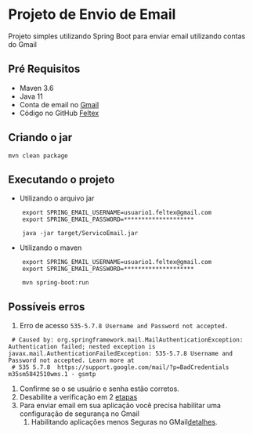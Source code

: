 # Projeto de Envio de Email


 Projeto simples utilizando Spring Boot para enviar email utilizando contas do Gmail 
 

## Pré Requisitos

 - Maven 3.6
 - Java 11
 - Conta de email no [Gmail](https://mail.google.com)
 - Código no GitHub [Feltex](https://github.com/feltex/ServicoEmailSimples)


## Criando o jar

    mvn clean package

## Executando o projeto

- Utilizando o arquivo jar

```
    export SPRING_EMAIL_USERNAME=usuario1.feltex@gmail.com
    export SPRING_EMAIL_PASSWORD=********************

    java -jar target/ServicoEmail.jar 
```

- Utilizando o maven

```
    export SPRING_EMAIL_USERNAME=usuario1.feltex@gmail.com
    export SPRING_EMAIL_PASSWORD=********************
    
    mvn spring-boot:run
```


## Possíveis erros

1. Erro de acesso `535-5.7.8 Username and Password not accepted.`  

```
 # Caused by: org.springframework.mail.MailAuthenticationException: Authentication failed; nested exception is javax.mail.AuthenticationFailedException: 535-5.7.8 Username and Password not accepted. Learn more at
 # 535 5.7.8  https://support.google.com/mail/?p=BadCredentials m35sm5842510wms.1 - gsmtp
```

1. Confirme se o se usuário e senha estão corretos.
2. Desabilite a verificação em 2 [etapas](https://support.google.com/accounts/answer/1064203?hl=pt-BR&co=GENIE.Platform%3DDesktop)
3. Para enviar email em sua aplicação você precisa habilitar uma configuração de 
    segurança no Gmail
   1. Habilitando aplicações menos Seguras no GMail[detalhes](https://support.google.com/accounts/answer/6010255?hl=pt).
